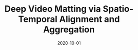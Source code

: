 ---
title: "Deep Video Matting via Spatio-Temporal Alignment and Aggregation"
collection: publications
permalink: /publication/2020-10-dvm
excerpt: ''
date: 2020-10-01
venue: 'Conference on Computer Vision and Pattern Recognition (CVPR), 2021'
paperurl: 'https://arxiv.org/abs/2104.11208'
imgurl: 'dvm.png'
show: true
authors:
  - name: Yanan Sun
    link: /
  - name: Guanzhi Wang
    link: https://cs.stanford.edu/~guanzhi/
  - name: Qiao Gu
    link: 
  - name: Chi-Keung Tang
    link: http://www.cse.ust.hk/~cktang/
  - name: Yu-Wing Tai
    link: https://www.cse.ust.hk/admin/people/faculty/profile/yuwing
links:
  - name: paper
    link: https://arxiv.org/pdf/2104.11208.pdf
  - name: dataset
    link: https://github.com/nowsyn/DVM
---